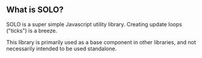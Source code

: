 What is SOLO?
---
SOLO is a super simple Javascript utility library. Creating update loops ("ticks") is a breeze.

This library is primarily used as a base component in other libraries, and not necessarily intended to be used standalone.
